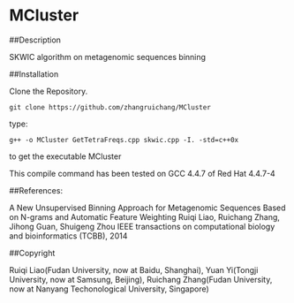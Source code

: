 MCluster
========

##Description

SKWIC algorithm on metagenomic sequences binning


##Installation

Clone the Repository.

	git clone https://github.com/zhangruichang/MCluster
	
  type:

    g++ -o MCluster GetTetraFreqs.cpp skwic.cpp -I. -std=c++0x

  to get the executable MCluster

  This compile command has been tested on GCC 4.4.7 of Red Hat 4.4.7-4



##References:

A New Unsupervised Binning Approach for Metagenomic Sequences Based on N-grams and Automatic Feature Weighting
Ruiqi Liao, Ruichang Zhang, Jihong Guan, Shuigeng Zhou
IEEE transactions on computational biology and bioinformatics (TCBB), 2014


##Copyright

Ruiqi Liao(Fudan University, now at Baidu, Shanghai), Yuan Yi(Tongji University, now at Samsung, Beijing), Ruichang Zhang(Fudan University, now at Nanyang Techonological University, Singapore)

